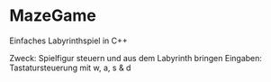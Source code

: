 # MazeGame
Einfaches Labyrinthspiel in C++

Zweck: Spielfigur steuern und aus dem Labyrinth bringen
Eingaben: Tastatursteuerung mit w, a, s & d
